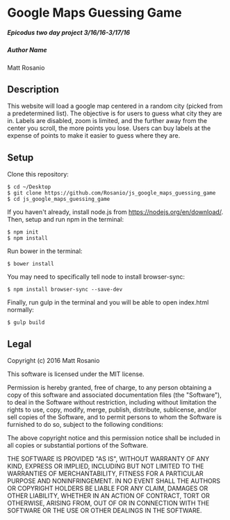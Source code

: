 # Google Maps Guessing Game

##### Epicodus two day project 3/16/16-3/17/16

##### Author Name
Matt Rosanio

## Description
This website will load a google map centered in a random city (picked from a predetermined list). The objective is for users to guess what city they are in. Labels are disabled, zoom is limited, and the further away from the center you scroll, the more points you lose. Users can buy labels at the expense of points to make it easier to guess where they are.

## Setup

Clone this repository:
```
$ cd ~/Desktop
$ git clone https://github.com/Rosanio/js_google_maps_guessing_game
$ cd js_google_maps_guessing_game
```

If you haven't already, install node.js from https://nodejs.org/en/download/. Then, setup and run npm in the terminal:
```
$ npm init
$ npm install
```

Run bower in the terminal:
```
$ bower install
```

You may need to specifically tell node to install browser-sync:
```
$ npm install browser-sync --save-dev
```

Finally, run gulp in the terminal and you will be able to open index.html normally:
```
$ gulp build
```

## Legal

Copyright (c) 2016 Matt Rosanio

This software is licensed under the MIT license.

Permission is hereby granted, free of charge, to any person obtaining a copy
of this software and associated documentation files (the "Software"), to deal
in the Software without restriction, including without limitation the rights
to use, copy, modify, merge, publish, distribute, sublicense, and/or sell
copies of the Software, and to permit persons to whom the Software is
furnished to do so, subject to the following conditions:

The above copyright notice and this permission notice shall be included in
all copies or substantial portions of the Software.

THE SOFTWARE IS PROVIDED "AS IS", WITHOUT WARRANTY OF ANY KIND, EXPRESS OR
IMPLIED, INCLUDING BUT NOT LIMITED TO THE WARRANTIES OF MERCHANTABILITY,
FITNESS FOR A PARTICULAR PURPOSE AND NONINFRINGEMENT. IN NO EVENT SHALL THE
AUTHORS OR COPYRIGHT HOLDERS BE LIABLE FOR ANY CLAIM, DAMAGES OR OTHER
LIABILITY, WHETHER IN AN ACTION OF CONTRACT, TORT OR OTHERWISE, ARISING FROM,
OUT OF OR IN CONNECTION WITH THE SOFTWARE OR THE USE OR OTHER DEALINGS IN
THE SOFTWARE.
